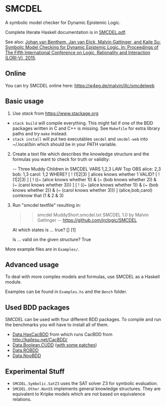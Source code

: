 # SMCDEL

A symbolic model checker for Dynamic Epistemic Logic.

Complete literate Haskell documentation is in [SMCDEL.pdf](SMCDEL.pdf).

See also: [Johan van Benthem, Jan van Eijck, Malvin Gattinger, and Kaile Su: Symbolic Model Checking for Dynamic Epistemic Logic. In: Proceedings of The Fifth International Conference on Logic, Rationality and Interaction (LORI-V), 2015](http://dx.doi.org/10.1007/978-3-662-48561-3_30).


## Online

You can try SMCDEL online here: https://w4eg.de/malvin/illc/smcdelweb


## Basic usage

1) Use *stack* from https://www.stackage.org

- `stack build` will compile everything. This might fail if one of
  the BDD packages written in C and C++ is missing. See `Makefile`
  for extra library paths and try `make` instead.
- `stack install` will put two executables `smcdel` and `smcdel-web`
  into ~/.local/bin which should be in your PATH variable.

2) Create a text file which describes the knowledge structure and
the formulas you want to check for truth or validity:

    -- Three Muddy Children in SMCDEL
    VARS 1,2,3
    LAW  Top
    OBS  alice: 2,3
         bob:   1,3
         carol: 1,2
    WHERE?
      [ ! (1|2|3) ] alices knows whether 1
    VALID?
      [ ! (1|2|3) ]
      [ ! ((~ (alice knows whether 1)) & (~ (bob knows whether 2)) & (~ (carol knows whether 3))) ]
      [ ! ((~ (alice knows whether 1)) & (~ (bob knows whether 2)) & (~ (carol knows whether 3))) ]
      (alice,bob,carol) comknow that (1 & 2 & 3)

3) Run "smcdel textfile" resulting in:

    >> smcdel MuddyShort.smcdel.txt
    SMCDEL 1.0 by Malvin Gattinger -- https://github.com/jrclogic/SMCDEL

    At which states is ... true?
    []
    [1]

    Is ... valid on the given structure?
    True

More example files are in `Examples/`.


## Advanced usage

To deal with more complex models and formulas, use SMCDEL as a Haskell module.

Examples can be found in `Examples.hs` and the `Bench` folder.


## Used BDD packages

SMCDEL can be used with four different BDD packages. To compile and
run the benchmarks you will have to install all of them.

- [Data.HasCacBDD](https://github.com/m4lvin/HasCacBDD) from  which runs CacBDD from http://kailesu.net/CacBDD/
- [Data.Boolean.CUDD](https://github.com/peteg/hBDD) ([with some patches](https://github.com/m4lvin/hBDD))
- [Data.ROBDD](https://github.com/travitch/robbed)
- [Data.NooBDD](https://github.com/m4lvin/NooBDD)

## Experimental Stuff

- `SMCDEL.Symbolic.SatZ3` uses the SAT solver Z3 for symbolic evaluation.
- `SMCDEL.Other.NonS5` implements general knowledge structures. They are
  equivalent to Kripke models which are not based on equivalence relations.
